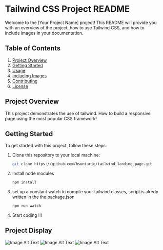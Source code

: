 # Tailwind CSS Project README

Welcome to the [Your Project Name] project! This README will provide you with an overview of the project, how to use Tailwind CSS, and how to include images in your documentation.

## Table of Contents

1. [Project Overview](#project-overview)
2. [Getting Started](#getting-started)
3. [Usage](#usage)
4. [Including Images](#including-images)
5. [Contributing](#contributing)
6. [License](#license)

## Project Overview

This project demonstrates the use of tailwind. How to build a responsive page using the most popular CSS framework!

## Getting Started

To get started with this project, follow these steps:

1. Clone this repository to your local machine:

   ```bash
   git clone https://github.com/hsuntariq/tailwind_landing_page.git
2. Install node modules

    ```bash
    npm install
3. set up a constant watch to compile your tailwind classes, script is alredy written in the the package.json
    ```bash
    npm run watch
4. Start coding !!!


## Project Display

![Image Alt Text](./images/1.PNG)
![Image Alt Text](./images/2.PNG)
![Image Alt Text](./images/3.PNG)



